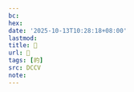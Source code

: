 ```yaml
---
bc:
hex:
date: '2025-10-13T10:28:18+08:00'
lastmod:
title: 􃆉
url: 􃆉
tags: [礿]
src: DCCV
note:
---
```

